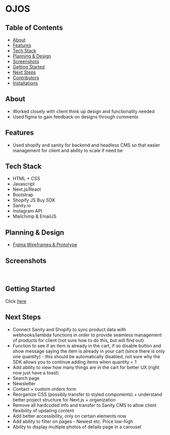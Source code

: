 # OJOS

## Table of Contents
- [About](#about)
- [Features](#features)
- [Tech Stack](#tech-stack)
- [Planning & Design](#planning-&-design)
- [Screenshots](#screenshots)
- [Getting Started](#getting-started)
- [Next Steps](#next-steps)
- [Contributors](#contributors)
- [Installations](#installation)

## About 
- Worked closely with client think up design and functionality needed
- Used figma to gain feedback on designs through comments

## Features
- Used shopify and sanity for backend and headless CMS so that easier management for client and ability to scale if need be

## Tech Stack
- HTML + CSS
- Javascript
- Next.js/React
- Bootstrap
- Shopify JS Buy SDK
- Sanity.io 
- Instagram API
- Mailchimp & EmailJS

## Planning & Design
- [Figma Wireframes & Prototype](https://www.figma.com/file/Tcwbu0SNd8V8mFCPEImZLe/v1)

## Screenshots
<img src="" caption=""/>
<img src="" caption=""/>
<img src="" caption=""/>
<img src="" caption=""/>
<img src="" caption=""/>
<img src="" caption=""/>


## Getting Started 
Click [here]()


## Next Steps
- Connect Sanity and Shopify to sync product data with webhooks/lambda functions in order to provide seamless management of products for client (not sure how to do this, but will find out)
- Function to see if an item is already in the cart, if so disable button and show message saying the item is already in your cart (since there is only one quantity) - this should be automatically disabled, not sure why the SDK allows you to continue adding items when quantity = 1
- Add ability to view how many things are in the cart for better UX (right now just have a toast)
- Search page
- Newsletter
- Contact + custom orders form
- Reorganize CSS (possibly transfer to styled components) + understand better project structure for Next.js + organization
- Remove all hardcoded info and transfer to Sanity CMS to allow client flexibility of updating content 
- Add better accessibility, only on certain elements now
- Add ability to filter on pages - Newest etc. Price low-high 
- Ability to display multiple photos of details page in a carousel 
